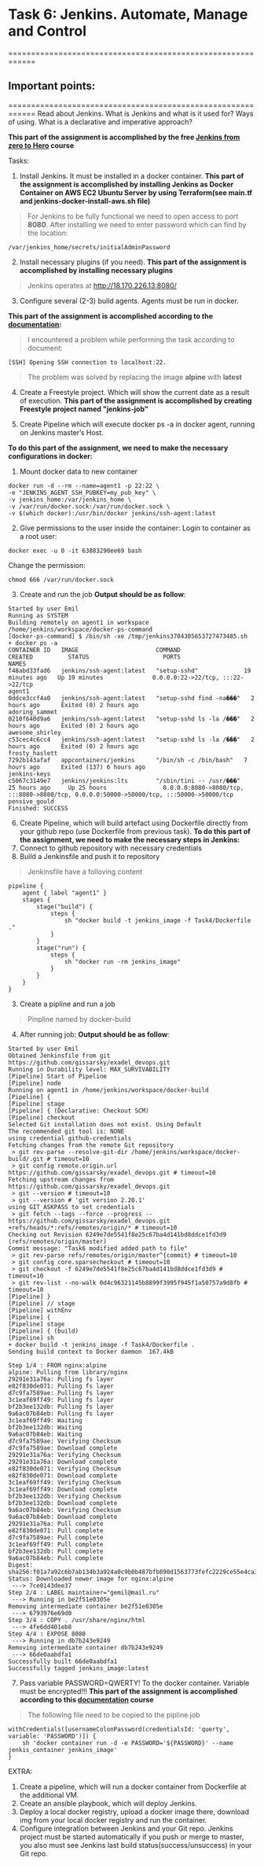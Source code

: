 # Task 6: Jenkins. Automate, Manage and Control

============================================================
 
## Important points:
============================================================
Read about Jenkins. What is Jenkins and what is it used for? Ways of using. What is a declarative and imperative approach? 

**This part of the assignment is accomplished by the free [Jenkins from zero to Hero](https://www.youtube.com/playlist?list=PLUsYKMNDC3Xt83is7QVoZeTKx6fhcA5by) course**
 
Tasks:
1. Install Jenkins. It must be installed in a docker container.
**This part of the assignment is accomplished by installing Jenkins as Docker Container on AWS EC2 Ubuntu Server by using Terraform(see main.tf and jenkins-docker-install-aws.sh file)**

> For Jenkins to be fully functional we need to open access to port **8080**. 
> After installing we need to enter password which can find by the location:
```
/var/jenkins_home/secrets/initialAdminPassword 
```

2. Install necessary plugins (if you need).
**This part of the assignment is accomplished by installing necessary plugins**
> Jenkins operates at http://18.170.226.13:8080/

3. Configure several (2-3) build agents. Agents must be run in docker.

**This part of the assignment is accomplished according to the [documentation](https://www.jenkins.io/doc/book/using/using-agents/):** 

>I encountered a problem while performing the task according to document:
```
[SSH] Opening SSH connection to localhost:22.
```
>The problem was solved by replacing the image **alpine** with **latest**

4. Create a Freestyle project. Which will show the current date as a result of execution.
**This part of the assignment is accomplished by creating Freestyle project named "jenkins-job"**

5. Create Pipeline which will execute docker ps -a in docker agent, running on Jenkins master’s Host.

**To do this part of the assignment, we need to make the necessary configurations in docker:**

1.  Mount docker data to new container
```
docker run -d --rm --name=agent1 -p 22:22 \
-e "JENKINS_AGENT_SSH_PUBKEY=my_pub_key" \
-v jenkins_home:/var/jenkins_home \
-v /var/run/docker.sock:/var/run/docker.sock \
-v $(which docker):/usr/bin/docker jenkins/ssh-agent:latest
```
2. Give permissions to the user inside the container:
  Login to container as a root user:
```
docker exec -u 0 -it 63883290ee69 bash
```
  Change the permission:
```
chmod 666 /var/run/docker.sock 
```

3. Create and run the job
**Output should be as follow**:
```
Started by user Emil 
Running as SYSTEM
Building remotely on agent1 in workspace /home/jenkins/workspace/docker-ps-command
[docker-ps-command] $ /bin/sh -xe /tmp/jenkins3704305653727473485.sh
+ docker ps -a
CONTAINER ID   IMAGE                      COMMAND                  CREATED          STATUS                     PORTS                                                                                      NAMES
f48abd33fad6   jenkins/ssh-agent:latest   "setup-sshd"             19 minutes ago   Up 19 minutes              0.0.0.0:22->22/tcp, :::22->22/tcp                                                          agent1
0ddce3ccf4a0   jenkins/ssh-agent:latest   "setup-sshd find -na���"   2 hours ago      Exited (0) 2 hours ago                                                                                                adoring_sammet
0210f640d9a6   jenkins/ssh-agent:latest   "setup-sshd ls -la /���"   2 hours ago      Exited (0) 2 hours ago                                                                                                awesome_shirley
c53cec4c6cc4   jenkins/ssh-agent:latest   "setup-sshd ls -la /���"   2 hours ago      Exited (0) 2 hours ago                                                                                                frosty_haslett
7292b143afaf   appcontainers/jenkins      "/bin/sh -c /bin/bash"   7 hours ago      Exited (137) 6 hours ago                                                                                              jenkins-keys
c5067c3149e7   jenkins/jenkins:lts        "/sbin/tini -- /usr/���"   25 hours ago     Up 25 hours                0.0.0.0:8080->8080/tcp, :::8080->8080/tcp, 0.0.0.0:50000->50000/tcp, :::50000->50000/tcp   pensive_gould
Finished: SUCCESS
```

6. Create Pipeline, which will build artefact using Dockerfile directly from your github repo (use Dockerfile from previous task).
**To do this part of the assignment, we need to make the necessary steps in Jenkins:**
1. Connect to github repository with necessary credentials
2. Build a Jenkinsfile and push it to repository
> Jenkinsfile have a folloving content

```
pipeline {
    agent { label "agent1" }
    stages {
        stage("build") {
            steps {
                sh "docker build -t jenkins_image -f Task4/Dockerfile ."         
            }
        }
        stage("run") {
            steps {
                sh "docker run -rm jenkins_image"                
            }
        }
    }
}
```
3. Create a pipline and run a job
> Pinpline named by docker-build

4. After running job:
**Output should be as follow**:
```
Started by user Emil 
Obtained Jenkinsfile from git https://github.com/gissarsky/exadel_devops.git
Running in Durability level: MAX_SURVIVABILITY
[Pipeline] Start of Pipeline
[Pipeline] node
Running on agent1 in /home/jenkins/workspace/docker-build
[Pipeline] {
[Pipeline] stage
[Pipeline] { (Declarative: Checkout SCM)
[Pipeline] checkout
Selected Git installation does not exist. Using Default
The recommended git tool is: NONE
using credential github-credentials
Fetching changes from the remote Git repository
 > git rev-parse --resolve-git-dir /home/jenkins/workspace/docker-build/.git # timeout=10
 > git config remote.origin.url https://github.com/gissarsky/exadel_devops.git # timeout=10
Fetching upstream changes from https://github.com/gissarsky/exadel_devops.git
 > git --version # timeout=10
 > git --version # 'git version 2.20.1'
using GIT_ASKPASS to set credentials 
 > git fetch --tags --force --progress -- https://github.com/gissarsky/exadel_devops.git +refs/heads/*:refs/remotes/origin/* # timeout=10
Checking out Revision 6249e7de5541f8e25c67ba4d141bd8ddce1fd3d9 (refs/remotes/origin/master)
Commit message: "Task6 modified added path to file"
 > git rev-parse refs/remotes/origin/master^{commit} # timeout=10
 > git config core.sparsecheckout # timeout=10
 > git checkout -f 6249e7de5541f8e25c67ba4d141bd8ddce1fd3d9 # timeout=10
 > git rev-list --no-walk 0d4c96321145b8899f3995f945f1a50757a9d8fb # timeout=10
[Pipeline] }
[Pipeline] // stage
[Pipeline] withEnv
[Pipeline] {
[Pipeline] stage
[Pipeline] { (build)
[Pipeline] sh
+ docker build -t jenkins_image -f Task4/Dockerfile .
Sending build context to Docker daemon  167.4kB

Step 1/4 : FROM nginx:alpine
alpine: Pulling from library/nginx
29291e31a76a: Pulling fs layer
e82f830de071: Pulling fs layer
d7c9fa7589ae: Pulling fs layer
3c1eaf69ff49: Pulling fs layer
bf2b3ee132db: Pulling fs layer
9a6ac07b84eb: Pulling fs layer
3c1eaf69ff49: Waiting
bf2b3ee132db: Waiting
9a6ac07b84eb: Waiting
d7c9fa7589ae: Verifying Checksum
d7c9fa7589ae: Download complete
29291e31a76a: Verifying Checksum
29291e31a76a: Download complete
e82f830de071: Verifying Checksum
e82f830de071: Download complete
3c1eaf69ff49: Verifying Checksum
3c1eaf69ff49: Download complete
bf2b3ee132db: Verifying Checksum
bf2b3ee132db: Download complete
9a6ac07b84eb: Verifying Checksum
9a6ac07b84eb: Download complete
29291e31a76a: Pull complete
e82f830de071: Pull complete
d7c9fa7589ae: Pull complete
3c1eaf69ff49: Pull complete
bf2b3ee132db: Pull complete
9a6ac07b84eb: Pull complete
Digest: sha256:f01a7a92c6b7ab134b3a924a0c9b0b487bfb890d1563773fefc2229ce55e4ca3
Status: Downloaded newer image for nginx:alpine
 ---> 7ce0143dee37
Step 2/4 : LABEL maintainer="gemil@mail.ru"
 ---> Running in be2f51e0305e
Removing intermediate container be2f51e0305e
 ---> 6793976e69d0
Step 3/4 : COPY . /usr/share/nginx/html
 ---> 4fe6dd401eb8
Step 4/4 : EXPOSE 8080
 ---> Running in db7b243e9249
Removing intermediate container db7b243e9249
 ---> 66de0aabdfa1
Successfully built 66de0aabdfa1
Successfully tagged jenkins_image:latest
```
7. Pass  variable PASSWORD=QWERTY! To the docker container. Variable must be encrypted!!!
**This part of the assignment is accomplished according to this [documentation](https://emilwypych.com/2019/06/15/how-to-pass-credentials-to-jenkins-pipeline/) course**

>The following file need to be copied to the pipline job
```
withCredentials([usernameColonPassword(credentialsId: 'querty', variable: 'PASSWORD')]) {
    sh 'docker container run -d -e PASSWORD='${PASSWORD}' --name jenkis_container jenkins_image'
}
```
 
EXTRA:
1. Create a pipeline, which will run a docker container from Dockerfile at the additional VM.
2. Create an ansible playbook, which will deploy Jenkins.
3. Deploy a local docker registry, upload a docker image there, download img from your local docker registry and run the container.
4. Configure integration between Jenkins and your Git repo. Jenkins project must be started automatically if you push or merge to master, you also must see Jenkins last build status(success/unsuccess)   in your Git repo.